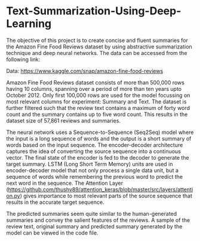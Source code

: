 # Text-Summarization-Using-Deep-Learning

The objective of this project is to create concise and fluent summaries for the Amazon Fine Food Reviews dataset by using abstractive summarization technique and deep neural networks. The data can be accessed from the following link:

Data: https://www.kaggle.com/snap/amazon-fine-food-reviews

Amazon Fine Food Reviews dataset consists of more than 500,000 rows having 10 columns, spanning over a period of more than ten years upto October 2012. Only first 100,000 rows are used for the model focussing on most relevant columns for experiment: Summary and Text. The dataset is further filtered such that the review text contains a maximum of forty word count and the summary contains up to five word count. This results in the dataset size of 57,861 reviews and summaries.

The neural network uses a Sequence-to-Sequence (Seq2Seq) model where the input is a long sequence of words and the output is a short summary of words based on the input sequence. The encoder-decoder architecture captures the idea of converting the source sequence into a continuous vector. The final state of the encoder is fed to the decoder to generate the target summary. LSTM (Long Short Term Memory) units are used in encoder-decoder model that not only process a single data unit, but a sequence of words while remembering the previous word to predict the next word in the sequence. The Attention Layer (https://github.com/thushv89/attention_keras/blob/master/src/layers/attention.py) gives importance to most relevant parts of the source sequence that results in the accurate target sequence.

The predicted summaries seem quite similar to the human-generated summaries and convey the salient features of the reviews. A sample of the review text, original summary and predicted summary generated by the model can be viewed in the code file.
